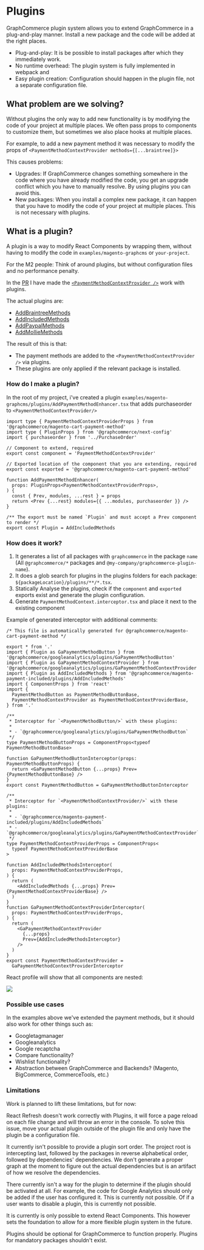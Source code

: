 # Plugins

GraphCommerce plugin system allows you to extend GraphCommerce in a
plug-and-play manner. Install a new package and the code will be added at the
right places.

- Plug-and-play: It is be possible to install packages after which they
  immediately work.
- No runtime overhead: The plugin system is fully implemented in webpack and
- Easy plugin creation: Configuration should happen in the plugin file, not a
  separate configuration file.

## What problem are we solving?

Without plugins the only way to add new functionality is by modifying the code
of your project at multiple places. We often pass props to components to
customize them, but sometimes we also place hooks at multiple places.

For example, to add a new payment method it was necessary to modify the props of
`<PaymentMethodContextProvider methods={[...braintree]}>`

This causes problems:

- Upgrades: If GraphCommerce changes something somewhere in the code where you
  have already modified the code, you get an upgrade conflict which you have to
  manually resolve. By using plugins you can avoid this.
- New packages: When you install a complex new package, it can happen that you
  have to modify the code of your project at multiple places. This is not
  necessary with plugins.

## What is a plugin?

A plugin is a way to modify React Components by wrapping them, without having to
modify the code in `examples/magento-graphcms` or `your-project`.

For the M2 people: Think of around plugins, but without configuration files and
no performance penalty.

In the [PR](https://github.com/graphcommerce-org/graphcommerce/pull/1718) I have
made the
[`<PaymentMethodContextProvider />`](https://github.com/graphcommerce-org/graphcommerce/pull/1718/files#diff-d5b4da6c34d4b40dc8ac5d1c5967bc6f5aaa70d0d5ac79552f3a980b17a88ea9R115)
work with plugins.

The actual plugins are:

- [AddBraintreeMethods](https://github.com/graphcommerce-org/graphcommerce/pull/1718/files#diff-14391e8c8f598e720b3e99ece1248987d68eb6133d354a3a55ef82331905be5b)
- [AddIncludedMethods](https://github.com/graphcommerce-org/graphcommerce/pull/1718/files#diff-c3d57b802463ed40925b558049a56992202be975f3c86982e6a753e2830bdb9f)
- [AddPaypalMethods](https://github.com/graphcommerce-org/graphcommerce/pull/1718/files#diff-934d7a9d597b01b6da875f61ca1cdfd57e0e0817e7126ce6216fd82dc4b6f899)
- [AddMollieMethods](https://github.com/graphcommerce-org/graphcommerce/pull/1718/files#diff-76e6fc63dee67f55cbad4f13dc7b1b764da6235b88ed8d987c7044b7ef7fc942)

The result of this is that:

- The payment methods are added to the `<PaymentMethodContextProvider />` via
  plugins.
- These plugins are only applied if the relevant package is installed.

### How do I make a plugin?

In the root of my project, i've created a plugin
`examples/magento-graphcms/plugins/AddPaymentMethodEnhancer.tsx` that adds
purchaseorder to `<PaymentMethodContextProvider/>`

```tsx
import type { PaymentMethodContextProviderProps } from '@graphcommerce/magento-cart-payment-method'
import type { PluginProps } from '@graphcommerce/next-config'
import { purchaseorder } from '../PurchaseOrder'

// Component to extend, required
export const component = 'PaymentMethodContextProvider'

// Exported location of the component that you are extending, required
export const exported = '@graphcommerce/magento-cart-payment-method'

function AddPaymentMethodEnhancer(
  props: PluginProps<PaymentMethodContextProviderProps>,
) {
  const { Prev, modules, ...rest } = props
  return <Prev {...rest} modules={{ ...modules, purchaseorder }} />
}

/** The export must be named `Plugin` and must accept a Prev component to render */
export const Plugin = AddIncludedMethods
```

### How does it work?

1. It generates a list of all packages with `graphcommerce` in the package
   `name` (All `@graphcommerce/*` packages and
   `@my-company/graphcommerce-plugin-name`).
2. It does a glob search for plugins in the plugins folders for each package:
   `${packageLocation}/plugins/**/*.tsx`.
3. Statically Analyse the plugins, check if the `component` and `exported`
   exports exist and generate the plugin configuration.
4. Generate `PaymentMethodContext.interceptor.tsx` and place it next to the
   existing component

Example of generated interceptor with additional comments:

```tsx
/* This file is automatically generated for @graphcommerce/magento-cart-payment-method */

export * from '.'
import { Plugin as GaPaymentMethodButton } from '@graphcommerce/googleanalytics/plugins/GaPaymentMethodButton'
import { Plugin as GaPaymentMethodContextProvider } from '@graphcommerce/googleanalytics/plugins/GaPaymentMethodContextProvider'
import { Plugin as AddIncludedMethods } from '@graphcommerce/magento-payment-included/plugins/AddIncludedMethods'
import { ComponentProps } from 'react'
import {
  PaymentMethodButton as PaymentMethodButtonBase,
  PaymentMethodContextProvider as PaymentMethodContextProviderBase,
} from '.'

/**
 * Interceptor for `<PaymentMethodButton/>` with these plugins:
 *
 * - `@graphcommerce/googleanalytics/plugins/GaPaymentMethodButton`
 */
type PaymentMethodButtonProps = ComponentProps<typeof PaymentMethodButtonBase>

function GaPaymentMethodButtonInterceptor(props: PaymentMethodButtonProps) {
  return <GaPaymentMethodButton {...props} Prev={PaymentMethodButtonBase} />
}
export const PaymentMethodButton = GaPaymentMethodButtonInterceptor

/**
 * Interceptor for `<PaymentMethodContextProvider/>` with these plugins:
 *
 * - `@graphcommerce/magento-payment-included/plugins/AddIncludedMethods`
 * - `@graphcommerce/googleanalytics/plugins/GaPaymentMethodContextProvider`
 */
type PaymentMethodContextProviderProps = ComponentProps<
  typeof PaymentMethodContextProviderBase
>

function AddIncludedMethodsInterceptor(
  props: PaymentMethodContextProviderProps,
) {
  return (
    <AddIncludedMethods {...props} Prev={PaymentMethodContextProviderBase} />
  )
}
function GaPaymentMethodContextProviderInterceptor(
  props: PaymentMethodContextProviderProps,
) {
  return (
    <GaPaymentMethodContextProvider
      {...props}
      Prev={AddIncludedMethodsInterceptor}
    />
  )
}
export const PaymentMethodContextProvider =
  GaPaymentMethodContextProviderInterceptor
```

React profile will show that all components are nested:

![](https://user-images.githubusercontent.com/1244416/197813853-e8aa329e-41bc-4f56-8aac-2464cc37032f.png)

### Possible use cases

In the examples above we've extended the payment methods, but it should also
work for other things such as:

- Googletagmanager
- Googleanalytics
- Google recaptcha
- Compare functionality?
- Wishlist functionality?
- Abstraction between GraphCommerce and Backends? (Magento, BigCommerce,
  CommerceTools, etc.)

### Limitations

Work is planned to lift these limitations, but for now:

React Refresh doesn't work correctly with Plugins, it will force a page reload
on each file change and will throw an error in the console. To solve this issue,
move your actual plugin outside of the plugin file and only have the plugin be a
configuration file.

It currently isn't possible to provide a plugin sort order. The project root is
intercepting last, followed by the packages in reverse alphabetical order,
followed by dependencies' dependencies. We don't generate a proper graph at the
moment to figure out the actual dependencies but is an artifact of how we
resolve the dependencies.

There currently isn't a way for the plugin to determine if the plugin should be
activated at all. For example, the code for Google Analytics should only be
added if the user has configured it. This is currently not possible. Of if a
user wants to disable a plugin, this is currently not possible.

It is currently is only possible to extend React Components. This however sets
the foundation to allow for a more flexible plugin system in the future.

Plugins should be optional for GraphCommerce to function properly. Plugins for
mandatory packages shouldn't exist.
